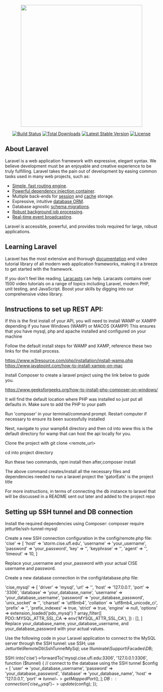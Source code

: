 <p align="center"><img src="https://res.cloudinary.com/dtfbvvkyp/image/upload/v1566331377/laravel-logolockup-cmyk-red.svg" width="400"></p>

<p align="center">
<a href="https://travis-ci.org/laravel/framework"><img src="https://travis-ci.org/laravel/framework.svg" alt="Build Status"></a>
<a href="https://packagist.org/packages/laravel/framework"><img src="https://poser.pugx.org/laravel/framework/d/total.svg" alt="Total Downloads"></a>
<a href="https://packagist.org/packages/laravel/framework"><img src="https://poser.pugx.org/laravel/framework/v/stable.svg" alt="Latest Stable Version"></a>
<a href="https://packagist.org/packages/laravel/framework"><img src="https://poser.pugx.org/laravel/framework/license.svg" alt="License"></a>
</p>

## About Laravel

Laravel is a web application framework with expressive, elegant syntax. We believe development must be an enjoyable and creative experience to be truly fulfilling. Laravel takes the pain out of development by easing common tasks used in many web projects, such as:

- [Simple, fast routing engine](https://laravel.com/docs/routing).
- [Powerful dependency injection container](https://laravel.com/docs/container).
- Multiple back-ends for [session](https://laravel.com/docs/session) and [cache](https://laravel.com/docs/cache) storage.
- Expressive, intuitive [database ORM](https://laravel.com/docs/eloquent).
- Database agnostic [schema migrations](https://laravel.com/docs/migrations).
- [Robust background job processing](https://laravel.com/docs/queues).
- [Real-time event broadcasting](https://laravel.com/docs/broadcasting).

Laravel is accessible, powerful, and provides tools required for large, robust applications.

## Learning Laravel

Laravel has the most extensive and thorough [documentation](https://laravel.com/docs) and video tutorial library of all modern web application frameworks, making it a breeze to get started with the framework.

If you don't feel like reading, [Laracasts](https://laracasts.com) can help. Laracasts contains over 1500 video tutorials on a range of topics including Laravel, modern PHP, unit testing, and JavaScript. Boost your skills by digging into our comprehensive video library.


## Instructions to set up REST API: 

If this is the first install of your API, you will need to install WAMP or XAMPP depending if you have Windows (WAMP) or MACOS (XAMPP) 
This ensures that you have mysql, php and apache installed and configured on your machine 

Follow the default install steps for WAMP and XAMP, 
reference these two links for the install process.

https://www.w3resource.com/php/installation/install-wamp.php
https://www.javatpoint.com/how-to-install-xampp-on-mac

Install Composer to create a laravel project using the link below to guide you. 

https://www.geeksforgeeks.org/how-to-install-php-composer-on-windows/

It will find the default location where PHP was installed so just put all defaults in. Make sure to add the PHP to your path 

Run 'composer' in your terminal/command prompt. Restart computer if necessary to ensure its been sucessfully installed

Next, navigate to your wamp64 directory and then cd into www 
this is the default directory for wamp that can host the api locally for you. 

Clone the project with git clone <remote_url> 

cd into project directory 

Run these two commands, npm install 
then after,composer install 


The above command creates/install all the necessary files and dependencies needed to run a laravel project the 'gatorEats' is the project title 

For more instructions, in terms of connecting the db instance to laravel that will be discussed in a README sent out later and added to the project repo


## Setting up SSH tunnel and DB connection 

Install the required dependencies using Composer:
composer require jetturtle/ssh-tunnel-mysql

Create a new SSH connection configuration in the config/remote.php file:
'cise' => [
    'host'      => 'storm.cise.ufl.edu',
    'username'  => 'your_username',
    'password'  => 'your_password',
    'key'       => '',
    'keyphrase' => '',
    'agent'     => '',
    'timeout'   => 10,
]

Replace your_username and your_password with your actual CISE username and password. 

Create a new database connection in the config/database.php file:

'cise_mysql' => [
    'driver'         => 'mysql',
    'url'            => '',
    'host'           => '127.0.0.1',
    'port'           => '3306',
    'database'       => 'your_database_name',
    'username'       => 'your_database_username',
    'password'       => 'your_database_password',
    'unix_socket'    => '',
    'charset'        => 'utf8mb4',
    'collation'      => 'utf8mb4_unicode_ci',
    'prefix'         => '',
    'prefix_indexes' => true,
    'strict'         => true,
    'engine'         => null,
    'options'        => extension_loaded('pdo_mysql') ? array_filter([
        PDO::MYSQL_ATTR_SSL_CA => env('MYSQL_ATTR_SSL_CA'),
    ]) : [],
]
Replace your_database_name, your_database_username, and your_database_password with your actual values.

Use the following code in your Laravel application to connect to the MySQL server through the SSH tunnel:
use SSH;
use Jetturtle\RemoteDb\SshTunnelMySql;
use Illuminate\Support\Facades\DB;

SSH::into('cise')->forwardTo('mysql.cise.ufl.edu:3306', '127.0.0.1:3306', function ($tunnel) {
    // connect to the database using the SSH tunnel
    $config = [
        'user'     => 'your_database_username',
        'password' => 'your_database_password',
        'database' => 'your_database_name',
        'host'     => '127.0.0.1',
        'port'     => $tunnel->getMappedPort(),
    ];
    DB::connection('cise_mysql')->update($config);
});
